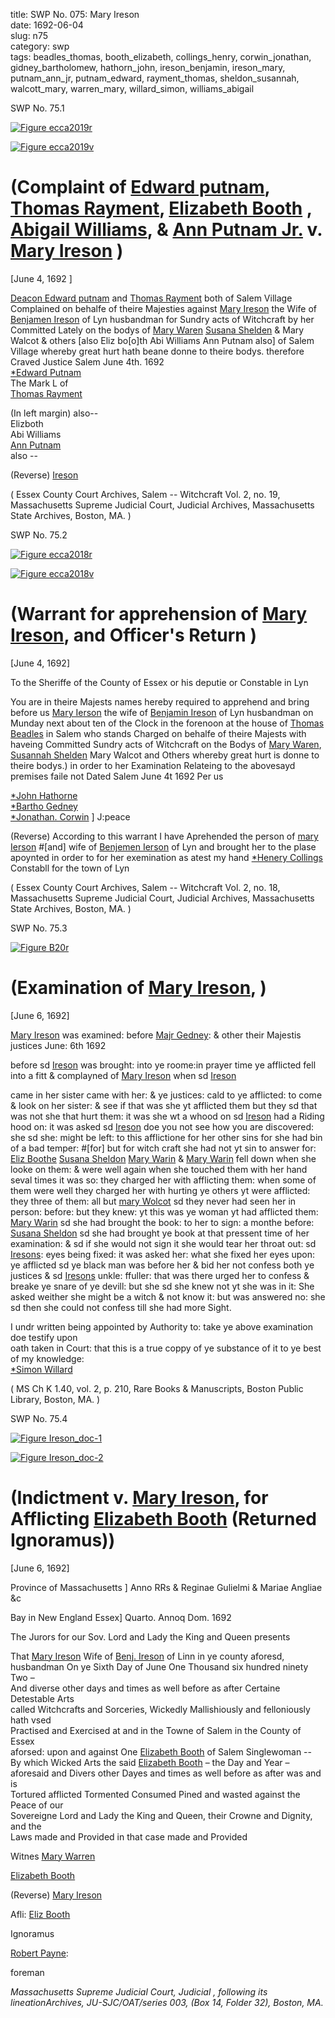 title: SWP No. 075: Mary Ireson  
date: 1692-06-04  
slug: n75  
category: swp  
tags: beadles_thomas, booth_elizabeth, collings_henry, corwin_jonathan, gidney_bartholomew, hathorn_john, ireson_benjamin, ireson_mary, putnam_ann_jr, putnam_edward, rayment_thomas, sheldon_susannah, walcott_mary, warren_mary, willard_simon, williams_abigail


<div markdown class="doc" id="n75.1">

<div class="doc_id">SWP No. 75.1</div>


<span markdown class="figure">[![Figure ecca2019r](archives/ecca/thumb/ecca2019r.jpg)](archives/ecca/large/ecca2019r.jpg)</span>

<span markdown class="figure">[![Figure ecca2019v](archives/ecca/thumb/ecca2019v.jpg)](archives/ecca/large/ecca2019v.jpg)</span>

# (Complaint of [Edward putnam](/tag/putnam_edward.html), [Thomas Rayment](/tag/rayment_thomas.html), [Elizabeth Booth](/tag/booth_elizabeth.html) , [Abigail Williams](/tag/williams_abigail.html), & [Ann Putnam Jr.](/tag/putnam_ann_jr.html) v. [Mary Ireson](/tag/ireson_mary.html) )

[June 4, 1692 ]

[Deacon Edward putnam](/tag/putnam_edward.html) and [Thomas Rayment](/tag/rayment_thomas.html) both of Salem Village Complained on behalfe of theire Majesties against [Mary Ireson](/tag/ireson_mary.html) the Wife of [Benjamen Ireson](/tag/ireson_benjamin.html) of Lyn husbandman for Sundry acts of Witchcraft by her Committed Lately on the bodys of [Mary Waren](/tag/warren_mary.html) [Susana Shelden](/tag/sheldon_susannah.html) & Mary Walcot & others [also Eliz bo[o]th Abi Williams Ann Putnam also] of Salem Village whereby great hurt hath beane donne to theire bodys. therefore Craved Justice Salem  June 4th. 1692   
                                                                  [*Edward Putnam](/tag/putnam_edward.html)  
                    The Mark L  of  
                    [Thomas Rayment](/tag/rayment_thomas.html)  
  
  (In left margin) also--  
  Elizboth  
  Abi Williams  
  [Ann Putnam](/tag/putnam_ann_jr.html)  
  also --  
  
  (Reverse) [Ireson](/tag/ireson_mary.html)  
  
  ( Essex County Court Archives, Salem -- Witchcraft Vol. 2, no. 19, Massachusetts Supreme Judicial Court, Judicial Archives, Massachusetts State Archives, Boston, MA.  )

</div>



<div markdown class="doc" id="n75.2">

<div class="doc_id">SWP No. 75.2</div>


<span markdown class="figure">[![Figure ecca2018r](archives/ecca/thumb/ecca2018r.jpg)](archives/ecca/large/ecca2018r.jpg)</span>

<span markdown class="figure">[![Figure ecca2018v](archives/ecca/thumb/ecca2018v.jpg)](archives/ecca/large/ecca2018v.jpg)</span>

# (Warrant for apprehension of [Mary Ireson](/tag/ireson_mary.html), and Officer's Return )

[June 4, 1692]

To the Sheriffe of the County of Essex or his deputie or Constable in Lyn

You are in theire Majests names hereby required to apprehend and bring before us [Mary Ierson](/tag/ireson_mary.html) the wife of [Benjamin Ireson](/tag/ireson_benjamin.html) of Lyn husbandman on Munday next about ten of the Clock in the forenoon at the house of [Thomas Beadles](/tag/beadles_thomas.html) in Salem who stands Charged on behalfe of theire Majests with haveing Committed Sundry acts of Witchcraft on the Bodys of [Mary Waren](/tag/warren_mary.html), [Susannah Shelden](/tag/sheldon_susannah.html) Mary Walcot and Others whereby great hurt is donne to theire bodys.) in order to her Examination Relateing to the abovesayd premises faile not Dated Salem  June 4t 1692  Per us  
  
[*John Hathorne](/tag/hathorn_john.html)  
[*Bartho Gedney](/tag/gidney_bartholomew.html)  
[*Jonathan. Corwin](/tag/corwin_jonathan.html) ] J:peace  
                                  
(Reverse) According to this warrant I have Aprehended the person of [mary Ierson](/tag/ireson_mary.html) #[and] wife of [Benjemen Ierson](/tag/ireson_benjamin.html) of Lyn and brought her to the plase apoynted in order to for her exemination  as atest my hand [*Henery Collings](/tag/collings_henry.html) Constabll for the town of Lyn 

( Essex County Court Archives, Salem -- Witchcraft Vol. 2, no. 18, Massachusetts Supreme Judicial Court, Judicial Archives, Massachusetts State Archives, Boston, MA. )

</div>



<div markdown class="doc" id="n75.3">

<div class="doc_id">SWP No. 75.3</div>


<span markdown class="figure">[![Figure B20r](archives/BPL/gifs/B20A.gif)](archives/BPL/LARGE/B20A.jpg)</span>

# (Examination of [Mary Ireson](/tag/ireson_mary.html), )

[June 6, 1692]

[Mary Ireson](/tag/ireson_mary.html) was examined: before [Majr Gedney](/tag/gidney_bartholomew.html): & other their Majestis justices June: 6th 1692

before sd [Ireson](/tag/ireson_mary.html) was brought: into ye roome:in prayer time ye afflicted fell into a fitt & complayned of [Mary Ireson](/tag/ireson_mary.html) when sd [Ireson](/tag/ireson_mary.html) 

came in her sister came with her: & ye justices: cald to ye afflicted: to come & look on her sister: & see if that was she yt afflicted them but they sd that was not she that hurt them: it was she wt a whood on sd [Ireson](/tag/ireson_mary.html) had a Riding hood on: it was asked sd [Ireson](/tag/ireson_mary.html) doe you not see how you are discovered: she sd she: might be left: to this afflictione for her other sins for she had bin of a bad temper: #[for] but for witch craft she had not yt sin to answer for: [Eliz Boothe](/tag/booth_elizabeth.html) [Susana Sheldon](/tag/sheldon_susannah.html) [Mary Warin](/tag/warren_mary.html) & [Mary Warin](/tag/warren_mary.html) fell down when she looke on them: & were well again when she touched them with her hand seval times it was so: they charged her with afflicting them: when some of them were well they charged her with hurting ye others yt were afflicted: they three of them: all but [mary Wolcot](/tag/walcott_mary.html) sd they never had seen her in person: before: but they knew: yt this was ye woman yt had afflicted them: [Mary Warin](/tag/warren_mary.html) sd she had brought the book: to her to sign: a monthe before: [Susana Sheldon](/tag/sheldon_susannah.html) sd she had brought ye book at that pressent time of her examination: & sd if she would not sign it she would tear her throat out: sd [Iresons](/tag/ireson_mary.html): eyes being fixed: it was asked her: what she fixed her eyes upon: ye afflicted sd ye black man was before her & bid her not confess both ye justices & sd [Iresons](/tag/ireson_mary.html) unkle: ffuller: that was there urged her to confess & breake ye snare of ye devill: but she sd she knew not yt she was in it: She asked weither she might be a witch & not know it: but was answered no: she sd then she could not confess till she had more Sight.

I undr written being appointed by Authority to: take ye above examination doe testify upon  
oath taken in Court: that this is a true coppy of ye substance of it to ye best of my knowledge:  
                                    [*Simon Willard](/tag/willard_simon.html)

( MS Ch K 1.40, vol. 2, p. 210, Rare Books & Manuscripts, Boston Public Library, Boston, MA. )


</div>


<div markdown class="doc" id="n75.4">

<div class="doc_id">SWP No. 75.4</div>


<span markdown class="figure">[![Figure Ireson_doc-1](archives/ecca/thumb/Ireson_doc-1.jpg)](archives/ecca/large/Ireson_doc-1.jpg)</span>

<span markdown class="figure">[![Figure Ireson_doc-2](archives/ecca/thumb/Ireson_doc-2.jpg)](archives/ecca/large/Ireson_doc-2.jpg)</span>

# (Indictment v. [Mary Ireson](/tag/ireson_mary.html), for Afflicting [Elizabeth Booth](/tag/booth_elizabeth.html) (Returned Ignoramus)) 

[June 6, 1692]

Province of Massachusetts ] Anno RRs & Reginae Gulielmi & Mariae Angliae &c 

Bay in New England Essex] Quarto. Annoq Dom. 1692 

  The Jurors for our Sov. Lord and Lady the King and Queen presents 

That [Mary Ireson](/tag/ireson_mary.html) Wife of [Benj. Ireson](/tag/ireson_benjamin.html) of Linn in ye county aforesd, husbandman On ye Sixth Day of June One Thousand six hundred ninety Two –  
And diverse other days and times as well before as after Certaine Detestable Arts  
called Witchcrafts and Sorceries, Wickedly Mallishiously and felloniously hath vsed  
Practised and Exercised at and in the Towne of Salem in the County of Essex  
aforsed: upon and against One [Elizabeth Booth](/tag/booth_elizabeth.html) of Salem Singlewoman  --  
By which Wicked Arts the said [Elizabeth Booth](/tag/booth_elizabeth.html) – the Day and Year –  
aforesaid and Divers other Dayes and times as well before as after was and is  
Tortured afflicted Tormented Consumed Pined and wasted against the Peace of our  
Sovereigne Lord and Lady the King and Queen, their Crowne and Dignity, and the  
Laws made and Provided in that case made and Provided 

Witnes [Mary Warren](/tag/warren_mary.html)

  [Elizabeth Booth](/tag/booth_elizabeth.html)

 

(Reverse) [Mary Ireson](/tag/ireson_mary.html) 

Afli: [Eliz Booth](/tag/booth_elizabeth.html) 

Ignoramus 

[Robert Payne](/tag/payne_robert.html): 

foreman 

 

_Massachusetts Supreme Judicial Court, Judicial , following its lineationArchives, JU-SJC/OAT/series 003, (Box 14, Folder 32), Boston, MA._



</div>